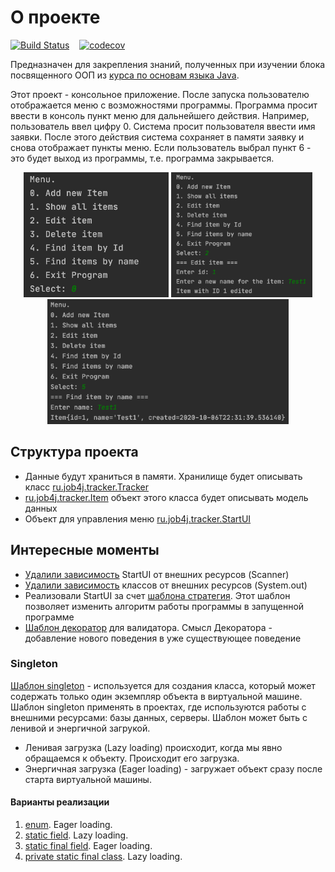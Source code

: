# О проекте 
[![Build Status](https://travis-ci.org/ReyBos/job4j_tracker.svg?branch=master)](https://travis-ci.org/ReyBos/job4j_tracker) &nbsp;&nbsp;
[![codecov](https://codecov.io/gh/ReyBos/job4j_tracker/branch/master/graph/badge.svg?token=4SKMW24LSK)](https://codecov.io/gh/ReyBos/job4j_tracker)
<p>Предназначен для закрепления знаний, полученных при изучении блока посвященного ООП из <a href="https://github.com/ReyBos/job4j_elementary">курса по основам языка Java</a>.</p>
<p>Этот проект - консольное приложение. После запуска пользователю отображается меню с возможностями программы. Программа просит ввести в консоль пункт меню для дальнейшего действия. Например, пользователь ввел цифру 0. Система просит пользователя ввести имя заявки. После этого действия система сохраняет в памяти заявку и снова отображает пункты меню. Если пользователь выбрал пункт 6 - это будет выход из программы, т.е. программа закрывается.</p>
<p align="center">
  <img src="screenshots/main_menu.png" height="200" title="главное меню программы">
  <img src="screenshots/example_edit_item.png" height="200" title="редактирование элемента">
  <img src="screenshots/example_find_item.png" height="200" title="поиск элемента">
</p>
<h2>Структура проекта</h2>
<ul>
  <li>Данные будут храниться в памяти. Хранилище будет описывать класс <a href="https://github.com/ReyBos/job4j_tracker/blob/master/src/main/java/ru/job4j/tracker/Tracker.java">ru.job4j.tracker.Tracker</a></li>
  <li><a href="https://github.com/ReyBos/job4j_tracker/blob/master/src/main/java/ru/job4j/tracker/Item.java">ru.job4j.tracker.Item</a> объект этого класса будет описывать модель данных</li>
  <li>Объект для управления меню <a href="https://github.com/ReyBos/job4j_tracker/blob/master/src/main/java/ru/job4j/tracker/StartUI.java">ru.job4j.tracker.StartUI</a></li>
</ul>
<h2>Интересные моменты</h2>
<ul>
  <li><a href="https://github.com/ReyBos/job4j_tracker/commit/a58d1785c10198cda033c863257130bc39d99a83">Удалили зависимость</a> StartUI от внешних ресурсов (Scanner)</li>
  <li><a href="https://github.com/ReyBos/job4j_tracker/commit/fd96dec057015d842fd711148bea39398baa3eff">Удалили зависимость</a> классов от внешних ресурсов (System.out)</li>
  <li>Реализовали StartUI за счет <a href="https://github.com/ReyBos/job4j_tracker/commit/4e623b37c1e3905dcba94e4855a374b7c3c7609e">шаблона стратегия</a>. Этот шаблон позволяет изменить алгоритм работы программы в запущенной программе</li>
  <li><a href="https://github.com/ReyBos/job4j_tracker/commit/3d2b5d99ad0946027da1638f5916ff73d133792d">Шаблон декоратор</a> для валидатора. Смысл Декоратора - добавление нового поведения в уже существующее поведение
</ul>
<h3>Singleton</h3>
<p><a href="https://github.com/ReyBos/job4j_tracker/commit/d0a45990f29985c67a8ff15816abb7792bd0496a">Шаблон singleton</a> - используется для создания класса, который может содержать только один экземпляр объекта в виртуальной машине. Шаблон singleton применять в проектах, где используются работы с внешними ресурсами: базы данных, серверы. Шаблон может быть с ленивой и энергичной загрукой.</p>
<ul>
  <li>Ленивая загрузка (Lazy loading) происходит, когда мы явно обращаемся к объекту. Происходит его загрузка.</li>
  <li>Энергичная загрузка (Eager loading) - загружает объект сразу после старта виртуальной машины.</li>
</ul>
<h4>Варианты реализации</h4>
<ol>
  <li><a href="https://github.com/ReyBos/job4j_tracker/blob/master/src/main/java/ru/job4j/tracker/TrackerSingleEnum.java">enum</a>. Eager loading.</li>
  <li><a href="https://github.com/ReyBos/job4j_tracker/blob/master/src/main/java/ru/job4j/tracker/TrackerSingleField.java">static field</a>. Lazy loading.</li>
  <li><a href="https://github.com/ReyBos/job4j_tracker/blob/master/src/main/java/ru/job4j/tracker/TrackerSingleFinalField.java">static final field</a>. Eager loading.</li>
  <li><a href="https://github.com/ReyBos/job4j_tracker/blob/master/src/main/java/ru/job4j/tracker/TrackerSingleFinalClass.java">private static final class</a>. Lazy loading.</li>
</ol>
